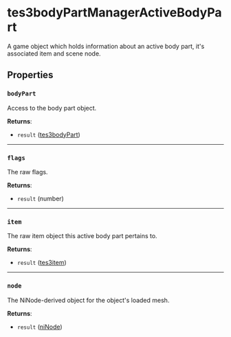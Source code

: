 # tes3bodyPartManagerActiveBodyPart
<div class="search_terms" style="display: none">tes3bodypartmanageractivebodypart, bodypartmanageractivebodypart</div>

<!---
	This file is autogenerated. Do not edit this file manually. Your changes will be ignored.
	More information: https://github.com/MWSE/MWSE/tree/master/docs
-->

A game object which holds information about an active body part, it's associated item and scene node.

## Properties

### `bodyPart`
<div class="search_terms" style="display: none">bodypart</div>

Access to the body part object.

**Returns**:

* `result` ([tes3bodyPart](../types/tes3bodyPart.md))

***

### `flags`
<div class="search_terms" style="display: none">flags</div>

The raw flags.

**Returns**:

* `result` (number)

***

### `item`
<div class="search_terms" style="display: none">item</div>

The raw item object this active body part pertains to.

**Returns**:

* `result` ([tes3item](../types/tes3item.md))

***

### `node`
<div class="search_terms" style="display: none">node</div>

The NiNode-derived object for the object's loaded mesh.

**Returns**:

* `result` ([niNode](../types/niNode.md))

